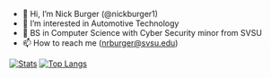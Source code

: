 - 👋 Hi, I’m Nick Burger (@nickburger1)
- 👀 I’m interested in Automotive Technology
- 🌱 BS in Computer Science with Cyber Security minor from SVSU
- 📫 How to reach me (nrburger@svsu.edu)

[![Stats](https://github-readme-stats.vercel.app/api?username=nickburger1&show_icons=true&theme=dracula)](https://github.com/anuraghazra/github-readme-stats)
[![Top Langs](https://github-readme-stats.vercel.app/api/top-langs/?username=nickburger1&layout=compact&show_icons=true&theme=dracula)](https://github.com/anuraghazra/github-readme-stats)
